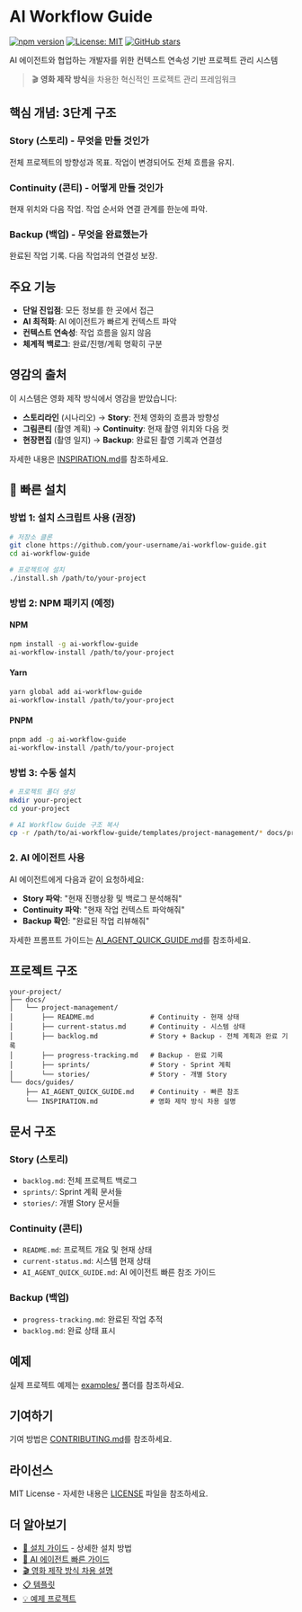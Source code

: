 # AI Workflow Guide

[![npm version](https://badge.fury.io/js/ai-workflow-guide.svg)](https://badge.fury.io/js/ai-workflow-guide)
[![License: MIT](https://img.shields.io/badge/License-MIT-yellow.svg)](https://opensource.org/licenses/MIT)
[![GitHub stars](https://img.shields.io/github/stars/Woo7i/ai-workflow-guide.svg)](https://github.com/Woo7i/ai-workflow-guide/stargazers)

AI 에이전트와 협업하는 개발자를 위한 컨텍스트 연속성 기반 프로젝트 관리 시스템

> 🎬 **영화 제작 방식**을 차용한 혁신적인 프로젝트 관리 프레임워크

## 핵심 개념: 3단계 구조

### Story (스토리) - 무엇을 만들 것인가

전체 프로젝트의 방향성과 목표. 작업이 변경되어도 전체 흐름을 유지.

### Continuity (콘티) - 어떻게 만들 것인가

현재 위치와 다음 작업. 작업 순서와 연결 관계를 한눈에 파악.

### Backup (백업) - 무엇을 완료했는가

완료된 작업 기록. 다음 작업과의 연결성 보장.

## 주요 기능

- **단일 진입점**: 모든 정보를 한 곳에서 접근
- **AI 최적화**: AI 에이전트가 빠르게 컨텍스트 파악
- **컨텍스트 연속성**: 작업 흐름을 잃지 않음
- **체계적 백로그**: 완료/진행/계획 명확히 구분

## 영감의 출처

이 시스템은 영화 제작 방식에서 영감을 받았습니다:

- **스토리라인** (시나리오) → **Story**: 전체 영화의 흐름과 방향성
- **그림콘티** (촬영 계획) → **Continuity**: 현재 촬영 위치와 다음 컷
- **현장편집** (촬영 일지) → **Backup**: 완료된 촬영 기록과 연결성

자세한 내용은 [INSPIRATION.md](docs/guides/INSPIRATION.md)를 참조하세요.

## 🚀 빠른 설치

### 방법 1: 설치 스크립트 사용 (권장)

```bash
# 저장소 클론
git clone https://github.com/your-username/ai-workflow-guide.git
cd ai-workflow-guide

# 프로젝트에 설치
./install.sh /path/to/your-project
```

### 방법 2: NPM 패키지 (예정)

#### NPM

```bash
npm install -g ai-workflow-guide
ai-workflow-install /path/to/your-project
```

#### Yarn

```bash
yarn global add ai-workflow-guide
ai-workflow-install /path/to/your-project
```

#### PNPM

```bash
pnpm add -g ai-workflow-guide
ai-workflow-install /path/to/your-project
```

### 방법 3: 수동 설치

```bash
# 프로젝트 폴더 생성
mkdir your-project
cd your-project

# AI Workflow Guide 구조 복사
cp -r /path/to/ai-workflow-guide/templates/project-management/* docs/project-management/
```

### 2. AI 에이전트 사용

AI 에이전트에게 다음과 같이 요청하세요:

- **Story 파악**: "현재 진행상황 및 백로그 분석해줘"
- **Continuity 파악**: "현재 작업 컨텍스트 파악해줘"
- **Backup 확인**: "완료된 작업 리뷰해줘"

자세한 프롬프트 가이드는 [AI_AGENT_QUICK_GUIDE.md](docs/guides/AI_AGENT_QUICK_GUIDE.md)를 참조하세요.

## 프로젝트 구조

```
your-project/
├── docs/
│   └── project-management/
│       ├── README.md              # Continuity - 현재 상태
│       ├── current-status.md      # Continuity - 시스템 상태
│       ├── backlog.md             # Story + Backup - 전체 계획과 완료 기록
│       ├── progress-tracking.md   # Backup - 완료 기록
│       ├── sprints/               # Story - Sprint 계획
│       └── stories/               # Story - 개별 Story
└── docs/guides/
    ├── AI_AGENT_QUICK_GUIDE.md    # Continuity - 빠른 참조
    └── INSPIRATION.md             # 영화 제작 방식 차용 설명
```

## 문서 구조

### Story (스토리)

- `backlog.md`: 전체 프로젝트 백로그
- `sprints/`: Sprint 계획 문서들
- `stories/`: 개별 Story 문서들

### Continuity (콘티)

- `README.md`: 프로젝트 개요 및 현재 상태
- `current-status.md`: 시스템 현재 상태
- `AI_AGENT_QUICK_GUIDE.md`: AI 에이전트 빠른 참조 가이드

### Backup (백업)

- `progress-tracking.md`: 완료된 작업 추적
- `backlog.md`: 완료 상태 표시

## 예제

실제 프로젝트 예제는 [examples/](examples/) 폴더를 참조하세요.

## 기여하기

기여 방법은 [CONTRIBUTING.md](CONTRIBUTING.md)를 참조하세요.

## 라이선스

MIT License - 자세한 내용은 [LICENSE](LICENSE) 파일을 참조하세요.

## 더 알아보기

- [📖 설치 가이드](INSTALLATION.md) - 상세한 설치 방법
- [🤖 AI 에이전트 빠른 가이드](docs/guides/AI_AGENT_QUICK_GUIDE.md)
- [🎬 영화 제작 방식 차용 설명](docs/guides/INSPIRATION.md)
- [📋 템플릿](templates/)
- [💡 예제 프로젝트](examples/)
